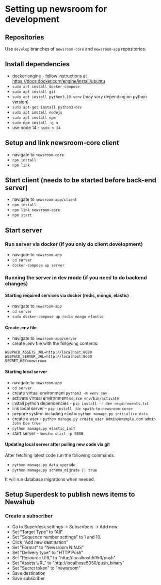 # Setting up newsroom for development

## Repositories

Use `develop` branches of `newsroom-core` and `newsroom-app` repositories.

## Install dependencies

* docker engine - follow instructions at https://docs.docker.com/engine/install/ubuntu
* `sudo apt install docker-compose`
* `sudo apt install git`
* `sudo apt install python3.10-venv` (may vary depending on python version)
* `sudo apt-get install python3-dev`
* `sudo apt install nodejs`
* `sudo apt install npm`
* `sudo npm install -g n`
* use node 14 - `sudo n 14`

## Setup and link newsroom-core client
* navigate to `newsroom-core`
* `npm install`
* `npm link`

## Start client (needs to be started before back-end server)
* navigate to `newsroom-app/client`
* `npm install`
* `npm link newsroom-core`
* `npm start`

## Start server

### Run server via docker (if you only do client development)
* navigate to `newsroom-app`
* `cd server`
* `docker-compose up server`

### Running the server in dev mode (if you need to do backend changes)

#### Starting required services via docker (redis, mongo, elastic)
* navigate to `newsroom-app`
* `cd server`
* `sudo docker-compose up redis mongo elastic`

#### Create .env file
* navigate to `newsroom-app/server`
* create .env file with the following contents:

```
WEBPACK_ASSETS_URL=http://localhost:8080
WEBPACK_SERVER_URL=http://localhost:8080
SECRET_KEY=newsroom
```

#### Starting local server
* navigate to `newsroom-app`
* `cd server`
* create virtual environment `python3 -m venv env`
* activate virtual environment `source env/bin/activate`
* install python dependencies - `pip install -r dev-requirements.txt`
* link local server - `pip install -Ue <path-to-newsroom-core>`
* prepare system including elastic `python manage.py initialize_data`
* create a user - `python manage.py create_user admin@example.com admin John Doe true`
* `python manage.py elastic_init`
* start server - `honcho start -p 5050`

#### Updating local server after pulling new code via git

After fetching latest code run the following commands:

* `python manage.py data_upgrade`
* `python manage.py schema_migrate || true `

It will run database migrations when needed.


## Setup Superdesk to publish news items to Newshub

### Create a subscriber

* Go to Superdesk settings -> Subscribers -> Add new
* Set "Target Type" to "All"
* Set "Sequence number settings" to 1 and 10.
* Click "Add new destination"
* Set "Format" to "Newsroom NINJS"
* Set "Delivery type" to "HTTP Push"
* Set "Resource URL" to "http://localhost:5050/push"
* Set "Assets URL" to "http://localhost:5050/push_binary"
* Set "Secret token" to "newsroom"
* Save destination
* Save subscriber





